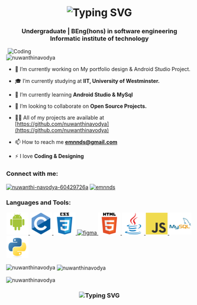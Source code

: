 <h1 align="center">
   <img src="https://readme-typing-svg.herokuapp.com?font=Agbalumo&size=24&pause=1000&color=B110C5&random=false&width=500&lines=Hello+%F0%9F%AB%A1%2C+I'm+Nuwanthi+Navodya+De+Seram." alt="Typing SVG" />
</h1>
<h3 align="center">Undergraduate | BEng(hons) in software engineering Informatic institute of technology</h3>
<img align="right" alt="Coding" width="500" padding-left="100" src="https://github.com/nuwanthinavodya/nuwanthinavodya/assets/126808802/1aef7211-c31c-485c-b63b-859013507c46">


<p align="left"> <img src="https://komarev.com/ghpvc/?username=nuwanthinavodya&label=Profile%20views&color=0e75b6&style=flat" alt="nuwanthinavodya" /> </p>

- 🔭 I’m currently working on My portfolio design & Android Studio Project.

- 🎓 I’m currently studying at **IIT, University of Westminster.**

- 🌱 I’m currently learning **Android Studio & MySql**

- 👯 I’m looking to collaborate on **Open Source Projects.**

- 👨‍💻 All of my projects are available at [https://github.com/nuwanthinavodya](https://github.com/nuwanthinavodya)

- 📫 How to reach me **emnnds@gmail.com**

- ⚡ I love **Coding & Designing**

<h3 align="left">Connect with me:</h3>
<p align="left">
<a href="https://linkedin.com/in/nuwanthi-navodya-60429726a" target="blank"><img align="center" src="https://raw.githubusercontent.com/rahuldkjain/github-profile-readme-generator/master/src/images/icons/Social/linked-in-alt.svg" alt="nuwanthi-navodya-60429726a" height="50" width="50" /></a>
<a href="https://www.hackerrank.com/emnnds" target="blank"><img align="center" src="https://raw.githubusercontent.com/rahuldkjain/github-profile-readme-generator/master/src/images/icons/Social/hackerrank.svg" alt="emnnds" height="50" width="50" /></a>
</p>

<h3 align="left">Languages and Tools:</h3>
<p align="left"> <a href="https://developer.android.com" target="_blank" rel="noreferrer"> <img src="https://raw.githubusercontent.com/devicons/devicon/master/icons/android/android-original-wordmark.svg" alt="android" width="60" height="60"/> </a> <a href="https://www.cprogramming.com/" target="_blank" rel="noreferrer"> <img src="https://raw.githubusercontent.com/devicons/devicon/master/icons/c/c-original.svg" alt="c" width="60" height="60"/> </a> <a href="https://www.w3schools.com/css/" target="_blank" rel="noreferrer"> <img src="https://raw.githubusercontent.com/devicons/devicon/master/icons/css3/css3-original-wordmark.svg" alt="css3" width="60" height="60"/> </a> <a href="https://www.figma.com/" target="_blank" rel="noreferrer"> <img src="https://www.vectorlogo.zone/logos/figma/figma-icon.svg" alt="figma" width="60" height="60"/> </a> <a href="https://www.w3.org/html/" target="_blank" rel="noreferrer"> <img src="https://raw.githubusercontent.com/devicons/devicon/master/icons/html5/html5-original-wordmark.svg" alt="html5" width="60" height="60"/> </a> <a href="https://www.java.com" target="_blank" rel="noreferrer"> <img src="https://raw.githubusercontent.com/devicons/devicon/master/icons/java/java-original.svg" alt="java" width="60" height="60"/> </a> <a href="https://developer.mozilla.org/en-US/docs/Web/JavaScript" target="_blank" rel="noreferrer"> <img src="https://raw.githubusercontent.com/devicons/devicon/master/icons/javascript/javascript-original.svg" alt="javascript" width="60" height="60"/> </a> <a href="https://www.mysql.com/" target="_blank" rel="noreferrer"> <img src="https://raw.githubusercontent.com/devicons/devicon/master/icons/mysql/mysql-original-wordmark.svg" alt="mysql" width="60" height="60"/> </a> <a href="https://www.python.org" target="_blank" rel="noreferrer"> <img src="https://raw.githubusercontent.com/devicons/devicon/master/icons/python/python-original.svg" alt="python" width="60" height="60"/> </a> </p>

<p><img align="left" src="https://github-readme-stats.vercel.app/api/top-langs?username=nuwanthinavodya&show_icons=true&locale=en&layout=compact" alt="nuwanthinavodya" /></p>

<p>&nbsp;<img align="center" src="https://github-readme-stats.vercel.app/api?username=nuwanthinavodya&show_icons=true&locale=en" alt="nuwanthinavodya" /></p>

<p><img align="center" src="https://github-readme-streak-stats.herokuapp.com/?user=nuwanthinavodya&" alt="nuwanthinavodya" /></p>

<h3 align="center">
    <img src="https://readme-typing-svg.herokuapp.com?font=Agbalumo&size=24&pause=1000&color=B110C5&random=false&width=435&lines=Thank+You+for+Visiting+!+%F0%9F%A4%97" alt="Typing SVG" /></a>
</h3>

<br/>

